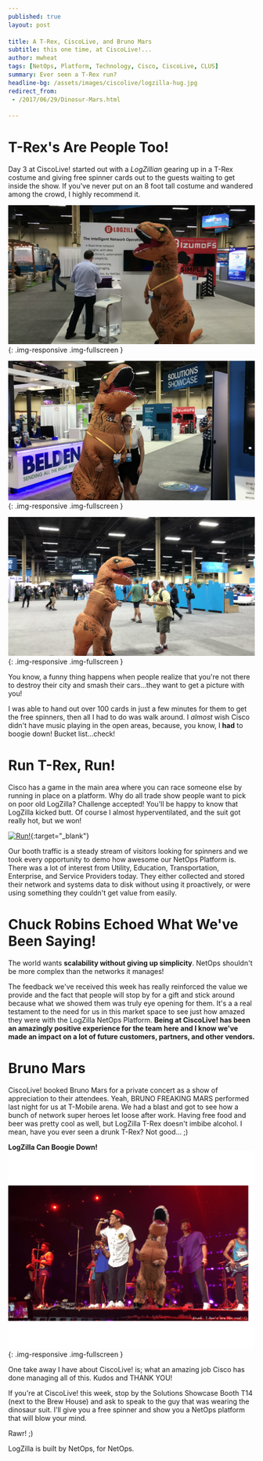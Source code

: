 ```yaml
---
published: true
layout: post

title: A T-Rex, CiscoLive, and Bruno Mars
subtitle: this one time, at CiscoLive!...
author: mwheat
tags: [NetOps, Platform, Technology, Cisco, CiscoLive, CLUS]
summary: Ever seen a T-Rex run?
headline-bg: /assets/images/ciscolive/logzilla-hug.jpg
redirect_from:
 - /2017/06/29/Dinosur-Mars.html

---
```


# T-Rex's Are People Too!

Day 3 at CiscoLive! started out with a *LogZillian* gearing up in a T-Rex costume and giving free spinner cards out to the guests waiting to get inside the show. If you've never put on an 8 foot tall costume and wandered among the crowd, I highly recommend it.  

![LZ-Dino-Suit](/assets/images/ciscolive/getting-ready.jpg){: .img-responsive .img-fullscreen }

![LZ-Dino-Suit](/assets/images/ciscolive/girl-lz.jpg){: .img-responsive .img-fullscreen }

![LZ-Dino-Suit](/assets/images/ciscolive/handout.jpg){: .img-responsive .img-fullscreen }

You know, a funny thing happens when people realize that you're not there to destroy their city and smash their cars...they want to get a picture with you! 

I was able to hand out over 100 cards in just a few minutes for them to get the free spinners, then all I had to do was walk around. I *almost* wish Cisco didn't have music playing in the open areas, because, you know, I **had** to boogie down! Bucket list...check!  

# Run T-Rex, Run!
Cisco has a game in the main area where you can race someone else by running in place on a platform. Why do all trade show people want to pick on poor old LogZilla? Challenge accepted! You'll be happy to know that LogZilla kicked butt. Of course I almost hyperventilated, and the suit got really hot, but we won!

[![Run!](https://img.youtube.com/vi/Bt3mD7W8nNQ/0.jpg)](https://www.youtube.com/watch?v=Bt3mD7W8nNQ){:target="_blank"}

Our booth traffic is a steady stream of visitors looking for spinners and we took every opportunity to demo how awesome our NetOps Platform is. There was a lot of interest from Utility, Education, Transportation, Enterprise, and Service Providers today. They either collected and stored their network and systems data to disk without using it proactively, or were using something they couldn't get value from easily.

# Chuck Robins Echoed What We've Been Saying!
The world wants **scalability without giving up simplicity**. NetOps shouldn't be more complex than the networks it manages!

The feedback we've received this week has really reinforced the value we provide and the fact that people will stop by for a gift and stick around because what we showed them was truly eye opening for them. It's a a real testament to the need for us in this market space to see just how amazed they were with the LogZilla NetOps Platform. **Being at CiscoLive! has been an amazingly positive experience for the team here and I know we've made an impact on a lot of future customers, partners, and other vendors.**

# Bruno Mars
CiscoLive! booked Bruno Mars for a private concert as a show of appreciation to their attendees. Yeah, BRUNO FREAKING MARS performed last night for us at T-Mobile arena. We had a blast and got to see how a bunch of network super heroes let loose after work. Having free food and beer was pretty cool as well, but LogZilla T-Rex doesn't imbibe alcohol. I mean, have you ever seen a drunk T-Rex? Not good... ;)

**LogZilla Can Boogie Down!**
![LZ-Bruno](/assets/images/ciscolive/bruno-lz.png){: .img-responsive .img-fullscreen }

One take away I have about CiscoLive! is; what an amazing job Cisco has done managing all of this. Kudos and THANK YOU!

If you're at CiscoLive! this week, stop by the Solutions Showcase Booth T14 (next to the Brew House) and ask to speak to the guy that was wearing the dinosaur suit. I'll give you a free spinner and show you a NetOps platform that will blow your mind.

Rawr! ;)


LogZilla is built by NetOps, for NetOps. 
